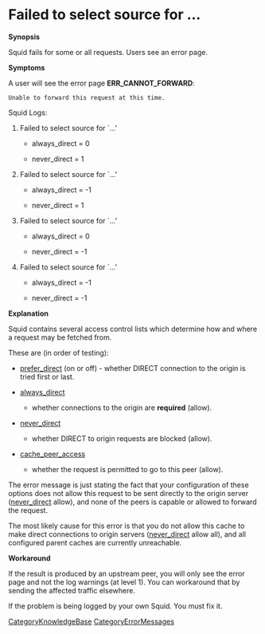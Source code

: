 # Failed to select source for ...

**Synopsis**

Squid fails for some or all requests. Users see an error page.

**Symptoms**

A user will see the error page **ERR\_CANNOT\_FORWARD**:

    Unable to forward this request at this time.

Squid Logs:

1.  Failed to select source for \`[](http://)...'
    
      - always\_direct = 0
    
      - never\_direct = 1

2.  Failed to select source for \`[](http://)...'
    
      - always\_direct = -1
    
      - never\_direct = 1

3.  Failed to select source for \`[](http://)...'
    
      - always\_direct = 0
    
      - never\_direct = -1

4.  Failed to select source for \`[](http://)...'
    
      - always\_direct = -1
    
      - never\_direct = -1

**Explanation**

Squid contains several access control lists which determine how and
where a request may be fetched from.

These are (in order of testing):

  - [prefer\_direct](http://www.squid-cache.org/Doc/config/prefer_direct#)
    (on or off) - whether DIRECT connection to the origin is tried first
    or last.

  - [always\_direct](http://www.squid-cache.org/Doc/config/always_direct#)
    - whether connections to the origin are **required** (allow).

  - [never\_direct](http://www.squid-cache.org/Doc/config/never_direct#)
    - whether DIRECT to origin requests are blocked (allow).

  - [cache\_peer\_access](http://www.squid-cache.org/Doc/config/cache_peer_access#)
    - whether the request is permitted to go to this peer (allow).

The error message is just stating the fact that your configuration of
these options does not allow this request to be sent directly to the
origin server
([never\_direct](http://www.squid-cache.org/Doc/config/never_direct#)
allow), and none of the peers is capable or allowed to forward the
request.

The most likely cause for this error is that you do not allow this cache
to make direct connections to origin servers
([never\_direct](http://www.squid-cache.org/Doc/config/never_direct#)
allow all), and all configured parent caches are currently unreachable.

**Workaround**

If the result is produced by an upstream peer, you will only see the
error page and not the log warnings (at level 1). You can workaround
that by sending the affected traffic elsewhere.

If the problem is being logged by your own Squid. You must fix it.

[CategoryKnowledgeBase](https://wiki.squid-cache.org/action/show/KnowledgeBase/FailedToSelectSource/CategoryKnowledgeBase#)
[CategoryErrorMessages](https://wiki.squid-cache.org/action/show/KnowledgeBase/FailedToSelectSource/CategoryErrorMessages#)
